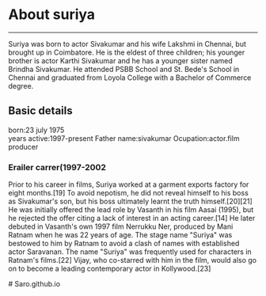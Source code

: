 <html>
<head>
<title>practical 2</title>
<h1> About suriya</h1>
<hr>
<p>Suriya was born to actor Sivakumar and his wife Lakshmi in Chennai, but brought up in Coimbatore. He is the eldest of three children; his younger brother is actor Karthi Sivakumar and he has a younger sister named Brindha Sivakumar. He attended PSBB School and St. Bede's School in Chennai and graduated from Loyola College with a Bachelor of Commerce degree.</p>
<h2> Basic details</h2>
<p>
born:23 july 1975<br>
years active:1997-present
Father name:sivakumar
Ocupation:actor.film producer</p>
<h3> Erailer carrer(1997-2002</h3>
<p>Prior to his career in films, Suriya worked at a garment exports factory for eight months.[19] To avoid nepotism, he did not reveal himself to his boss as Sivakumar's son, but his boss ultimately learnt the truth himself.[20][21] He was initially offered the lead role by Vasanth in his film Aasai (1995), but he rejected the offer citing a lack of interest in an acting career.[14] He later debuted in Vasanth's own 1997 film Nerrukku Ner, produced by Mani Ratnam when he was 22 years of age. The stage name "Suriya" was bestowed to him by Ratnam to avoid a clash of names with established actor Saravanan. The name "Suriya" was frequently used for characters in Ratnam's films.[22] Vijay, who co-starred with him in the film, would also go on to become a leading contemporary actor in Kollywood.[23]</p>
</body>
</html>
# Saro.github.io
